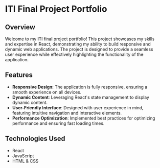 # ITI Final Project Portfolio

## Overview

Welcome to my ITI final project portfolio! This project showcases my skills and expertise in React, demonstrating my ability to build responsive and dynamic web applications. The project is designed to provide a seamless user experience while effectively highlighting the functionality of the application.

## Features

- **Responsive Design**: The application is fully responsive, ensuring a smooth experience on all devices.
- **Dynamic Content**: Leveraging React's state management to display dynamic content.
- **User-Friendly Interface**: Designed with user experience in mind, featuring intuitive navigation and interactive elements.
- **Performance Optimization**: Implemented best practices for optimizing performance and ensuring fast loading times.

## Technologies Used

- React
- JavaScript
- HTML & CSS
